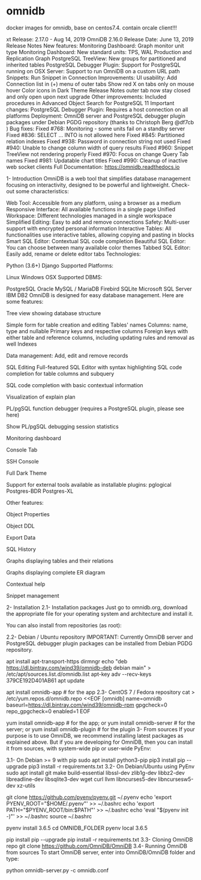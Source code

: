 # omnidb
docker images for omnidb, base on centos7.4.  contain  orcale client!!!


xt Release: 2.17.0 - Aug 14, 2019
OmniDB 2.16.0
Release Date: June 13, 2019
Release Notes
New features:
Monitoring Dashboard: Graph monitor unit type
Monitoring Dashboard: New standard units: TPS, WAL Production and Replication Graph
PostgreSQL TreeView: New groups for partitioned and inherited tables
PostgreSQL Debugger Plugin: Support for PostgreSQL running on OSX
Server: Support to run OmniDB on a custom URL path
Snippets: Run Snippet in Connection
Improvements:
UI usability:
Add Connection list in (+) menu of outer tabs
Show red X on tabs only on mouse hover
Color icons in Dark Theme
Release Notes outer tab now stay closed and only open upon next upgrade
Other improvements:
Included procedures in Advanced Object Search for PostgreSQL 11
Important changes:
PostgreSQL Debugger Plugin: Requires a host connection on all platforms
Deployment:
OmniDB server and PostgreSQL debugger plugin packages under Debian PGDG repository (thanks to Christoph Berg @df7cb )
Bug fixes:
Fixed #768: Monitoring - some units fail on a standby server
Fixed #836: SELECT ... INTO is not allowed here
Fixed #845: Partitioned relation indexes
Fixed #938: Password in connection string not used
Fixed #940: Unable to change column width of query results
Fixed #960: Snippet TreeView not rendering properly
Fixed #970: Focus on change Query Tab names
Fixed #981: Updatable chart titles
Fixed #990: Cleanup of inactive web socket clients
Full Documentation: https://omnidb.readthedocs.io

1- Introduction
OmniDB is a web tool that simplifies database management focusing on interactivity, designed to be powerful and lightweight. Check-out some characteristics:

Web Tool: Accessible from any platform, using a browser as a medium
Responsive Interface: All available functions in a single page
Unified Workspace: Different technologies managed in a single workspace
Simplified Editing: Easy to add and remove connections
Safety: Multi-user support with encrypted personal information
Interactive Tables: All functionalities use interactive tables, allowing copying and pasting in blocks
Smart SQL Editor: Contextual SQL code completion
Beautiful SQL Editor: You can choose between many available color themes
Tabbed SQL Editor: Easily add, rename or delete editor tabs
Technologies:

Python (3.6+)
Django
Supported Platforms:

Linux
Windows
OSX
Supported DBMS:

 PostgreSQL
 Oracle
 MySQL / MariaDB
 Firebird
 SQLite
 Microsoft SQL Server
 IBM DB2
OmniDB is designed for easy database management. Here are some features:

Tree view showing database structure


Simple form for table creation and editing
Tables' names
Columns: name, type and nullable
Primary keys and respective columns
Foreign keys with either table and reference columns, including updating rules and removal as well
Indexes


Data management: Add, edit and remove records


SQL Editing
Full-featured SQL Editor with syntax highlighting
SQL code completion for table columns and subquery


SQL code completion with basic contextual information


Visualization of explain plan


PL/pgSQL function debugger (requires a PostgreSQL plugin, please see here)


Show PL/pgSQL debugging session statistics


Monitoring dashboard


Console Tab


SSH Console


Full Dark Theme


Support for external tools available as installable plugins:
pglogical
Postgres-BDR
Postgres-XL


Other features:

Object Properties


Object DDL


Export Data


SQL History


Graphs displaying tables and their relations


Graphs displaying complete ER diagram


Contextual help


Snippet management


2- Installation
2.1- Installation packages
Just go to omnidb.org, download the appropriate file for your operating system and architecture and install it.

You can also install from repositories (as root):

2.2- Debian / Ubuntu repository
IMPORTANT: Currently OmniDB server and PostgreSQL debugger plugin packages can be installed from Debian PGDG repository.

apt install apt-transport-https dirmngr
echo "deb https://dl.bintray.com/wind39/omnidb-deb debian main" > /etc/apt/sources.list.d/omnidb.list
apt-key adv --recv-keys 379CE192D401AB61
apt update

apt install omnidb-app        # for the app
2.3- CentOS 7 / Fedora repository
cat > /etc/yum.repos.d/omnidb.repo <<EOF
[omnidb]
name=omnidb
baseurl=https://dl.bintray.com/wind39/omnidb-rpm
gpgcheck=0
repo_gpgcheck=0
enabled=1
EOF

yum install omnidb-app        # for the app; or
yum install omnidb-server     # for the server; or
yum install omnidb-plugin     # for the plugin
3- From sources
If your purpose is to use OmniDB, we recommend installing latest packages as explained above. But if you are developing for OmniDB, then you can install it from sources, with system-wide pip or user-wide PyEnv:

3.1- On Debian >= 9 with pip
sudo apt install python3-pip
pip3 install pip --upgrade
pip3 install -r requirements.txt
3.2- On Debian/Ubuntu using PyEnv
sudo apt install git make build-essential libssl-dev zlib1g-dev libbz2-dev libreadline-dev libsqlite3-dev wget curl llvm libncurses5-dev libncursesw5-dev xz-utils

git clone https://github.com/pyenv/pyenv.git ~/.pyenv
echo 'export PYENV_ROOT="$HOME/.pyenv"' >> ~/.bashrc
echo 'export PATH="$PYENV_ROOT/bin:$PATH"' >> ~/.bashrc
echo 'eval "$(pyenv init -)"' >> ~/.bashrc
source ~/.bashrc

pyenv install 3.6.5
cd OMNIDB_FOLDER
pyenv local 3.6.5

pip install pip --upgrade
pip install -r requirements.txt
3.3- Cloning OmniDB repo
git clone https://github.com/OmniDB/OmniDB
3.4- Running OmniDB from sources
To start OmniDB server, enter into OmniDB/OmniDB folder and type:

python omnidb-server.py -c omnidb.conf
